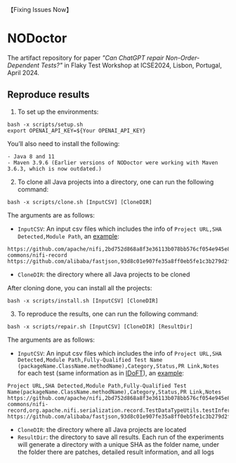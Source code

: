【Fixing Issues Now】

# NODoctor
The artifact repository for paper *"Can ChatGPT repair Non-Order-Dependent Tests?"* in Flaky Test Workshop at ICSE2024, Lisbon, Portugal, April 2024.

## Reproduce results

1. To set up the environments:
```
bash -x scripts/setup.sh
export OPENAI_API_KEY=${Your OPENAI_API_KEY}
```
You’ll also need to install the following:
```
- Java 8 and 11
- Maven 3.9.6 (Earlier versions of NODoctor were working with Maven 3.6.3, which is now outdated.)
```

2. To clone all Java projects into a directory, one can run the following command:
```
bash -x scripts/clone.sh [InputCSV] [CloneDIR]
```
The arguments are as follows:
- `InputCSV`: An input csv files which includes the info of `Project URL,SHA Detected,Module Path`, an [example](example/input_modeule.csv):
```
https://github.com/apache/nifi,2bd752d868a8f3e36113b078bb576cf054e945e8,nifi-commons/nifi-record
https://github.com/alibaba/fastjson,93d8c01e907fe35a8ff0eb5fe1c3b279d2f30282,.,

```
- `CloneDIR`: the directory where all Java projects to be cloned

After cloning done, you can install all the projects:   
```
bash -x scripts/install.sh [InputCSV] [CloneDIR]
```

3. To reproduce the results, one can run the following command:
```
bash -x scripts/repair.sh [InputCSV] [CloneDIR] [ResultDir]
```
The arguments are as follows:
- `InputCSV`: An input csv files which includes the info of `Project URL,SHA Detected,Module Path,Fully-Qualified Test Name (packageName.ClassName.methodName),Category,Status,PR Link,Notes` for each test (same information as in [IDoFT](https://github.com/TestingResearchIllinois/idoft)), an [example](example/input_test.csv):
```
Project URL,SHA Detected,Module Path,Fully-Qualified Test Name(packageName.ClassName.methodName),Category,Status,PR Link,Notes
https://github.com/apache/nifi,2bd752d868a8f3e36113b078bb576cf054e945e8,nifi-commons/nifi-record,org.apache.nifi.serialization.record.TestDataTypeUtils.testInferTypeWithMapNonStringKeys,ID,,,,
https://github.com/alibaba/fastjson,93d8c01e907fe35a8ff0eb5fe1c3b279d2f30282,.,com.alibaba.json.bvt.GroovyTest.test_groovy,NOD,RepoArchived,,
```
- `CloneDIR`: the directory where all Java projects are located
- `ResultDir`: the directory to save all results. Each run of the experiments will generate a directory with a unique SHA as the folder name, under the folder there are patches, detailed result information, and all logs

